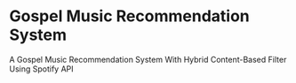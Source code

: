 # Gospel Music Recommendation System
A Gospel Music Recommendation System With Hybrid Content-Based Filter Using Spotify API
